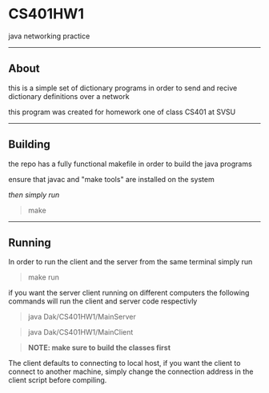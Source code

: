 # CS401HW1

java networking practice

---

## About

this is a simple set of dictionary programs
in order to send and recive dictionary definitions
over a network

this program was created for homework one of class CS401 at SVSU

---

## Building

the repo has a fully functional makefile in order
to build the java programs

ensure that javac and "make tools" are installed on the system

*then simply run*

> make

---

## Running

In order to run the client and the server from the same terminal simply run

> make run

if you want the server client running on different computers the following commands will run the client and server code respectivly

> java Dak/CS401HW1/MainServer

> java Dak/CS401HW1/MainClient



> **NOTE: make sure to build the classes first** 

The client defaults to connecting to local host, if you want the client to connect to another machine, simply change the connection address in the client script before compiling.